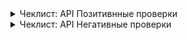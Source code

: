 <details>
<summary>Чеклист: API Позитивнные проверки </summary>
<br>

|Проверка | Результат |
|---|---|
|**Позитивные проверки**|
|Отправить #GET с обязательными валидными параметрами|:ballot_box_with_check:|
|Проверить валидное тело в запросе (#POST, #PUT, #PATCH)|:ballot_box_with_check:|
|Проверить ответ от сервера согласно требованиям|:ballot_box_with_check:|
|проверить версию протокола|:ballot_box_with_check:|
|проверить код состояния согласно ТЗ, например, что запрос должен возвращать код состояния HTTP 2XX для GET, POST, DELETE, PUT|:ballot_box_with_check:|
|проверить пояснение (status text)|:ballot_box_with_check:|
|проверить сформированный объект JSON (либо XML), а именно структуру ответа согласно модели данных из требований|:ballot_box_with_check:|
|проверить объект в формате JSON с запрошенными полями либо проверить структуру XML ответа от сервера согласно требованиям|:ballot_box_with_check:|
|проверить имена свойств (ключей), типы полей, значения полей согласно требования|:ballot_box_with_check:|
|проверить, что у обязательных полей значения не NULL в полученном ответе, опираясь на требование|:ballot_box_with_check:|
|проверить состояние после отправки запросов, например, для запросов GET убедитесь, что система не изменено состояние, а именно проверить идемпотентность|:ballot_box_with_check:|
|проверить идемпотентность для методов PUT и DELETE|:ballot_box_with_check:|
|проверить безопасность и кэшируемость методов|:ballot_box_with_check:|
|проверить основные заголовки HTTP headers, заголовки ответа согласно требованиям|:ballot_box_with_check:|
|проверить, что информация не утекает через заголовки (например, X-Powered-By заголовок не отправляется пользователю)|:ballot_box_with_check:|
|проверить структуру URL согласно требованиям|:ballot_box_with_check:|
|проверить создание токена авторизации|:ballot_box_with_check:|
|проверить структуру полезных данных (playload) токена, который представлен закодированной строкой|:ballot_box_with_check:|
|проверить различные типы токенов авторизации согласно ТЗ|:ballot_box_with_check:|
|проверить создание id или uuid|:ballot_box_with_check:|
|проверить обновление существующих данных|:ballot_box_with_check:|
|проверить удаление существующего объекта|:ballot_box_with_check:|
|проверить, что ответ на запрос приходит своевременно|:ballot_box_with_check:|
|проверить, что токен авторизации действительный|:ballot_box_with_check:|
|проверить, параметры при отправке запроса|:ballot_box_with_check:|
</details>

<details>
<summary>Чеклист: API Негативные проверки </summary>
<br>

|Название|Проверка|Результат|
|---|---|---|
|**Негативные проверки**|
|**Обязательность полей**|Отправить данные с обязательными полями, не допускающие значения null, являются пустыми|:ballot_box_with_check:|
| |Отправить данные с пустыми значениями во вложенных объектах в формате JSON, где поля являются обязательными|:ballot_box_with_check:|
| |Отправить данные с без указания значения обязательного поля|:ballot_box_with_check:|
| |Отправить данные с с дубликатами значений обязательных полей в теле запроса|:ballot_box_with_check:|
| |Отправить данные с пустыми обязательными HTTP заголовками|:ballot_box_with_check:|
|**Невалидные, несуществующие и пустые значения**|невалидным токеном|:ballot_box_with_check:|
| |пустым токеном|:ballot_box_with_check:|
| |несуществующим id|:ballot_box_with_check:|
| |невалидным id|:ballot_box_with_check:|
| |невалидным uuid в параметрах запроса|:ballot_box_with_check:|
| |невалидным uuid в теле запроса|:ballot_box_with_check:|
| |недопустимым uuid|:ballot_box_with_check:|
| |несуществующим uuid|:ballot_box_with_check:|
| |невалидными HTTP заголовками|:ballot_box_with_check:|
| |неподдерживаемые методами|:ballot_box_with_check:|
| |невалидным типом параметра|:ballot_box_with_check:|
| |недопустимыми символами в параметрах|:ballot_box_with_check:|
| |валидными значениями параметров|:ballot_box_with_check:|
| |недопустимыми символами в теле запроса|:ballot_box_with_check:|
|**JSON формат**|недопустимыми данными JSON в теле запроса|:ballot_box_with_check:|
| |неполной JSON моделью c отсутствующими полями|:ballot_box_with_check:|
| |JSON моделью c невалидными полями|:ballot_box_with_check:|
| |полностью пустым телом формата JSON|:ballot_box_with_check:|
|**Переполнением данных**|id длиной порядка 500 символов или больше|:ballot_box_with_check:|
| |id длиной порядка 100 символов|:ballot_box_with_check:|
|**Другие критерии**|с комментариями в теле запроса|:ballot_box_with_check:|
| |регистрозависимость в теле запроса|:ballot_box_with_check:|
| |регистрозависимость в заголовках|:ballot_box_with_check:|
| |регистрозависимость текстовых параметров|:ballot_box_with_check:|
| |загрузка с невалидным форматом файла через form-data|:ballot_box_with_check:|
| |отправка фото в сломанном формате base64 через Postman|:ballot_box_with_check:|
|**Проверка на 400 Http Status code**|400: Неверный запрос. Это может быть вызвано различными действиями пользователя|:ballot_box_with_check:|
| |401: Аутентификация не прошла|:ballot_box_with_check:|
| |403: Аутентифицированному пользователю не разрешен доступ к указанной конечной точке API|:ballot_box_with_check:|
| |404: Запрашиваемый ресурс не существует|:ballot_box_with_check:|
| |405: Метод не разрешен. Проверьте заголовок Allow на предмет разрешенных методов HTTP|:ballot_box_with_check:|
| |412: Указаны условия в заголовках, которые сервер не может выполнить|:ballot_box_with_check:|
| |415: Неподдерживаемый тип медиа. Запрошенный тип содержимого или номер версии недопустимы|:ballot_box_with_check:|
| |422: Не удалось выполнить проверку данных (например, в ответ на POST-запрос)|:ballot_box_with_check:|
| |429: Слишком много запросов. Запрос был отклонен из-за ограничения скорости|:ballot_box_with_check:|
|**Проверка на 500 Http Status code**|500: Внутренняя ошибка сервера. Это может быть вызвано внутренними ошибками программы. (Смоделировать и сломать то, что не покрыто в коде)|:ballot_box_with_check:|
|**HTTP методы**|          
|**Авторизация с использованием методов аутентификации**|Без «токена»|:ballot_box_with_check:|
| |С «токеном» для 403 ошибки|:ballot_box_with_check:|
| |С невалидным «токеном»|:ballot_box_with_check:|
|**GET запросы**|Пустой список (если возможно)|:ballot_box_with_check:
| |Заполненный список|:ballot_box_with_check:
| |Пагинация в списке (limit, offset)|:ballot_box_with_check:
| |Получение списка с ограничением на количество записей|:ballot_box_with_check:
| |Получение списка начиная с указанного номера|:ballot_box_with_check:
| |При отрицательном offset список пользователей возвращается начиная с первой позиции|:ballot_box_with_check:
| |В случае передачи параметров с некорректным значением возвращается 400 с описанием ошибки в теле ответа|:ballot_box_with_check:
| |При несуществующем offset возвращается пустой список|:ballot_box_with_check:
| |Запрос данных по валидному ID, проверка возвращения корректных данных|:ballot_box_with_check:
| |Запрос данных по несуществующему ID, но в валидном формате|:ballot_box_with_check:
| |Запрос данных по невалидному ID|:ballot_box_with_check:
|**POST запросы**|Заполнены все поля валидными данными|:ballot_box_with_check:
| |Заполнены только обязательные поля|:ballot_box_with_check:
| |Заполнены не все обязательные поля|:ballot_box_with_check:
| |Не заполнено ни одно поле|:ballot_box_with_check:
| |Валидация данных в полях (невалидные данные)|:ballot_box_with_check:
| |Пустой JSON|:ballot_box_with_check:
| |Дата создания объекта|:ballot_box_with_check:
|**PUT запросы**|Обновление с невалидными данными|:ballot_box_with_check:
| |Обновление по несуществующему ID|:ballot_box_with_check:
| |Обновление по невалидному ID|:ballot_box_with_check:
| |Валидация полей (невалидные данные)|:ballot_box_with_check:
| |Частичное обновление (в JSON присутствуют не все поля)|:ballot_box_with_check:
|**DELETE запросы**|Удаление несуществующего объекта|:ballot_box_with_check:
| |Удаление уже удаленного объекта|:ballot_box_with_check:
| |Удаление по несуществующему ID|:ballot_box_with_check:
| |Удаление по невалидному ID|:ballot_box_with_check:
| |Удаление и повторное добавление такой же сущности (если есть уникальные поля)|:ballot_box_with_check:
|**Другое**|
| |Ошибочные форматы обмена данными (json, xml, html)|:ballot_box_with_check:
| |Неверная полезная нагрузка ответа|:ballot_box_with_check:
| |Замена допустимого метода на недопустимый метод|:ballot_box_with_check:
| |Большое или недопустимое Время отклика|:ballot_box_with_check:
| |Наличие / отсутствие файла (-ов) куки|:ballot_box_with_check:






